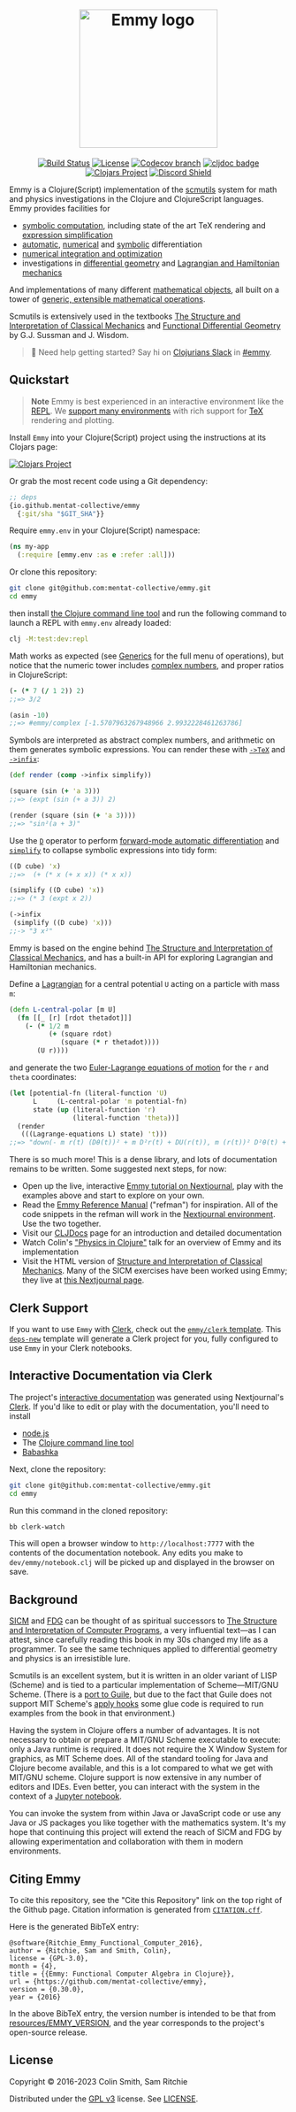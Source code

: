 <h1 align="center">
<img src="https://raw.githubusercontent.com/mentat-collective/emmy/main/doc/img/logo.png" width="250" alt="Emmy logo" title="Emmy" />
</h1>

<div align="center">

[![Build Status][build-status]][build-status-url]
[![License][license]][license-url]
[![Codecov branch][codecov]][codecov-url]
[![cljdoc badge][cljdoc]][cljdoc-url]
[![Clojars Project][clojars]][clojars-url]
[![Discord Shield][discord]][discord-url]

</div>

Emmy is a Clojure(Script) implementation of the [scmutils][scmutils-refman-url]
system for math and physics investigations in the Clojure and ClojureScript
languages. Emmy provides facilities for

- [symbolic
  computation](https://cljdoc.org/d/org.mentat/emmy/CURRENT/doc/data-types/symbolic-expressions),
  including state of the art TeX rendering and [expression
  simplification](https://cljdoc.org/d/org.mentat/emmy/CURRENT/doc/simplification)
- [automatic](https://cljdoc.org/d/org.mentat/emmy/CURRENT/doc/calculus/automatic-differentiation),
  [numerical](https://cljdoc.org/d/org.mentat/emmy/CURRENT/doc/numerical-methods/numerical-derivative)
  and
  [symbolic](https://cljdoc.org/d/org.mentat/emmy/CURRENT/doc/calculus/automatic-differentiation)
  differentiation
- [numerical integration and
  optimization](https://cljdoc.org/d/org.mentat/emmy/CURRENT/doc/numerical-methods)
- investigations in [differential
  geometry](https://cljdoc.org/d/org.mentat/emmy/CURRENT/doc/textbooks/functional-differential-geometry)
  and [Lagrangian and Hamiltonian
  mechanics](https://cljdoc.org/d/org.mentat/emmy/CURRENT/doc/textbooks/structure-and-interpretation-of-classical-mechanics)

And implementations of many different [mathematical
objects](https://cljdoc.org/d/org.mentat/emmy/CURRENT/doc/data-types), all built
on a tower of [generic, extensible mathematical
operations](https://cljdoc.org/d/org.mentat/emmy/CURRENT/doc/basics/generics).

Scmutils is extensively used in the textbooks [The Structure and Interpretation
of Classical Mechanics][sicm-book-url] and [Functional Differential
Geometry][fdg-book-url] by G.J. Sussman and J. Wisdom.

> :wave: Need help getting started? Say hi on [Clojurians
> Slack](http://clojurians.net/) in [#emmy][emmy-slack-url].

## Quickstart

> **Note**
> Emmy is best experienced in an interactive environment like the
> [REPL](https://clojure.org/guides/repl/introduction). We [support many
> environments](https://cljdoc.org/d/org.mentat/emmy/CURRENT/doc/basics/how-to-use-emmy)
> with rich support for [TeX](https://en.wikipedia.org/wiki/TeX) rendering and
> plotting.

Install `Emmy` into your Clojure(Script) project using the instructions at its
Clojars page:

[![Clojars Project][clojars]][clojars-url]

Or grab the most recent code using a Git dependency:

```clj
;; deps
{io.github.mentat-collective/emmy
  {:git/sha "$GIT_SHA"}}
```

Require `emmy.env` in your Clojure(Script) namespace:

```clj
(ns my-app
  (:require [emmy.env :as e :refer :all]))
```

Or clone this repository:

```sh
git clone git@github.com:mentat-collective/emmy.git
cd emmy
```

then install [the Clojure command line
tool](https://clojure.org/guides/install_clojure) and run the following command
to launch a REPL with `emmy.env` already loaded:

```sh
clj -M:test:dev:repl
```

Math works as expected (see
[Generics](https://cljdoc.org/d/org.mentat/emmy/CURRENT/doc/basics/generics) for
the full menu of operations), but notice that the numeric tower includes
[complex
numbers](https://cljdoc.org/d/org.mentat/emmy/CURRENT/doc/data-types/complex),
and proper ratios in ClojureScript:

```clj
(- (* 7 (/ 1 2)) 2)
;;=> 3/2

(asin -10)
;;=> #emmy/complex [-1.5707963267948966 2.9932228461263786]
```

Symbols are interpreted as abstract complex numbers, and arithmetic on them
generates symbolic expressions. You can render these with
[`->TeX`](https://cljdoc.org/d/org.mentat/emmy/CURRENT/api/emmy.expression.render#->TeX)
and
[`->infix`](https://cljdoc.org/d/org.mentat/emmy/CURRENT/api/emmy.expression.render#->infix):

```clojure
(def render (comp ->infix simplify))

(square (sin (+ 'a 3)))
;;=> (expt (sin (+ a 3)) 2)

(render (square (sin (+ 'a 3))))
;;=> "sin²(a + 3)"
```

Use the
[`D`](https://cljdoc.org/d/org.mentat/emmy/CURRENT/api/emmy.calculus.derivative#D)
operator to perform [forward-mode automatic
differentiation](https://cljdoc.org/d/org.mentat/emmy/CURRENT/doc/calculus/automatic-differentiation)
and
[`simplify`](https://cljdoc.org/d/org.mentat/emmy/CURRENT/doc/simplification) to
collapse symbolic expressions into tidy form:

```clojure
((D cube) 'x)
;;=>  (+ (* x (+ x x)) (* x x))

(simplify ((D cube) 'x))
;;=> (* 3 (expt x 2))

(->infix
 (simplify ((D cube) 'x)))
;;-> "3 x²"
```

Emmy is based on the engine behind [The Structure and Interpretation of
Classical Mechanics][sicm-book-url], and has a built-in API for exploring
Lagrangian and Hamiltonian mechanics.

Define a [Lagrangian](https://en.wikipedia.org/wiki/Lagrangian_mechanics) for a
central potential `U` acting on a particle with mass `m`:

```clojure
(defn L-central-polar [m U]
  (fn [[_ [r] [rdot thetadot]]]
    (- (* 1/2 m
          (+ (square rdot)
             (square (* r thetadot))))
       (U r))))
```

and generate the two [Euler-Lagrange equations of
motion](https://en.wikipedia.org/wiki/Lagrangian_mechanics#Euler–Lagrange_equations_and_Hamilton's_principle)
for the `r` and `theta` coordinates:

```clojure
(let [potential-fn (literal-function 'U)
      L     (L-central-polar 'm potential-fn)
      state (up (literal-function 'r)
                (literal-function 'theta))]
  (render
   (((Lagrange-equations L) state) 't)))
;;=> "down(- m r(t) (Dθ(t))² + m D²r(t) + DU(r(t)), m (r(t))² D²θ(t) + 2 m r(t) Dr(t) Dθ(t))"
```

There is so much more! This is a dense library, and lots of documentation
remains to be written. Some suggested next steps, for now:

- Open up the live, interactive [Emmy tutorial on
  Nextjournal](https://nextjournal.com/try/samritchie/emmy), play with the
  examples above and start to explore on your own.
- Read the [Emmy Reference Manual][refman-url] ("refman") for inspiration. All
  of the code snippets in the refman will work in the [Nextjournal
  environment](https://nextjournal.com/try/samritchie/emmy). Use the two
  together.
- Visit our [CLJDocs][cljdoc-url] page for an introduction and detailed
  documentation
- Watch Colin's ["Physics in Clojure"][physics-in-clj-talk-url] talk for an overview
  of Emmy and its implementation
- Visit the HTML version of [Structure and Interpretation of Classical
  Mechanics](https://tgvaughan.github.io/sicm/). Many of the SICM exercises have
  been worked using Emmy; they live at [this Nextjournal
  page](https://nextjournal.com/sicm).

## Clerk Support

If you want to use `Emmy` with [Clerk][clerk-url], check out the [`emmy/clerk`
template][emmy-clerk-template-url]. This [`deps-new`][deps-new-url] template
will generate a Clerk project for you, fully configured to use `Emmy` in your
Clerk notebooks.

## Interactive Documentation via Clerk

The project's [interactive documentation](https://emmy.mentat.org) was generated
using Nextjournal's [Clerk][clerk-url]. If you'd like to edit or play with the
documentation, you'll need to install

- [node.js](https://nodejs.org/en/)
- The [Clojure command line tool](https://clojure.org/guides/install_clojure)
- [Babashka](https://github.com/babashka/babashka#installation)

Next, clone the repository:

```bash
git clone git@github.com:mentat-collective/emmy.git
cd emmy
```

Run this command in the cloned repository:

```sh
bb clerk-watch
```

This will open a browser window to `http://localhost:7777` with the contents of
the documentation notebook. Any edits you make to `dev/emmy/notebook.clj`
will be picked up and displayed in the browser on save.

## Background

[SICM][sicm-book-url] and [FDG][fdg-book-url] can be thought of as spiritual
successors to [The Structure and Interpretation of Computer
Programs][sicp-book-url], a very influential text—as I can attest, since
carefully reading this book in my 30s changed my life as a programmer. To see
the same techniques applied to differential geometry and physics is an
irresistible lure.

Scmutils is an excellent system, but it is written in an older variant of LISP
(Scheme) and is tied to a particular implementation of Scheme—MIT/GNU Scheme.
(There is a [port to Guile][gscm-url], but due to the fact that Guile does not
support MIT Scheme's [apply
hooks](https://www.gnu.org/software/mit-scheme/documentation/stable/mit-scheme-ref/Application-Hooks.html)
some glue code is required to run examples from the book in that environment.)

Having the system in Clojure offers a number of advantages. It is not necessary
to obtain or prepare a MIT/GNU Scheme executable to execute: only a Java runtime
is required. It does not require the X Window System for graphics, as MIT Scheme
does. All of the standard tooling for Java and Clojure become available, and
this is a lot compared to what we get with MIT/GNU scheme. Clojure support is
now extensive in any number of editors and IDEs. Even better, you can interact
with the system in the context of a [Jupyter notebook](./jupyter).

You can invoke the system from within Java or JavaScript code or use any Java or
JS packages you like together with the mathematics system. It's my hope that
continuing this project will extend the reach of SICM and FDG by allowing
experimentation and collaboration with them in modern environments.

## Citing Emmy

To cite this repository, see the "Cite this Repository" link on the top right of
the Github page. Citation information is generated from
[`CITATION.cff`](CITATION.cff).

Here is the generated BibTeX entry:

```
@software{Ritchie_Emmy_Functional_Computer_2016},
author = {Ritchie, Sam and Smith, Colin},
license = {GPL-3.0},
month = {4},
title = {{Emmy: Functional Computer Algebra in Clojure}},
url = {https://github.com/mentat-collective/emmy},
version = {0.30.0},
year = {2016}
```

In the above BibTeX entry, the version number is intended to be that from
[resources/EMMY_VERSION](./resources/EMMY_VERSION), and the year corresponds to
the project's open-source release.

## License

Copyright © 2016-2023 Colin Smith, Sam Ritchie

Distributed under the [GPL v3](LICENSE) license. See [LICENSE](LICENSE).

[build-status-url]: https://github.com/mentat-collective/emmy/actions?query=workflow%3A%22Clojure+CI%22
[build-status]: https://github.com/mentat-collective/emmy/workflows/Clojure%20CI/badge.svg?branch=main
[clerk-url]: https://clerk.vision
[cljdoc-url]: https://cljdoc.org/d/org.mentat/emmy/CURRENT
[cljdoc]: https://cljdoc.org/badge/org.mentat/emmy
[clojars-url]: https://clojars.org/org.mentat/emmy
[clojars]: https://img.shields.io/clojars/v/org.mentat/emmy.svg
[codecov]: https://img.shields.io/codecov/c/github/mentat-collective/emmy/main.svg?maxAge=3600
[codecov-url]: https://codecov.io/github/mentat-collective/emmy
[deps-new-url]: https://github.com/seancorfield/deps-new
[discord-url]: https://discord.gg/hsRBqGEeQ4
[discord]: https://img.shields.io/discord/731131562002743336?style=flat&colorA=000000&colorB=000000&label=&logo=discord
[emmy-clerk-template-url]: https://github.com/mentat-collective/emmy/tree/main/resources/emmy/clerk
[emmy-slack-url]: https://clojurians.slack.com/archives/C01ECA9AA74
[fdg-book-url]: https://mitpress.mit.edu/9780262019347/functional-differential-geometry/
[gscm-url]: http://www.cs.rochester.edu/~gildea/guile-scmutils/
[license]: https://img.shields.io/badge/license-GPLv3-brightgreen.svg
[license-url]: LICENSE
[physics-in-clj-talk-url]: https://www.youtube.com/watch?v=7PoajCqNKpg
[scmutils-refman-url]: https://groups.csail.mit.edu/mac/users/gjs/6946/refman.txt
[refman-url]: https://cljdoc.org/d/org.mentat/emmy/CURRENT/doc/reference-manual
[sicm-book-url]: https://mitpress.mit.edu/9780262028967/structure-and-interpretation-of-classical-mechanics/
[sicp-book-url]: https://mitpress.mit.edu/9780262510875/structure-and-interpretation-of-computer-programs/
